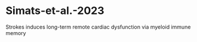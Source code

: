 # Simats-et-al.-2023
Strokes induces long-term remote cardiac dysfunction via myeloid immune memory

